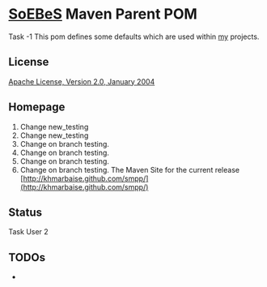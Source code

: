 [SoEBeS](http://www.soebes.de) Maven Parent POM
=======================

Task -1
This pom defines some defaults which are used within [my](http://www.soebes.com) projects.

License
-------
[Apache License, Version 2.0, January 2004](http://www.apache.org/licenses/)

Homepage
--------
1. Change new_testing
1. Change new_testing
2. Change on branch testing.
2. Change on branch testing.
2. Change on branch testing.
2. Change on branch testing.
The Maven Site for the current release [http://khmarbaise.github.com/smpp/](http://khmarbaise.github.com/smpp/)

Status
------
Task User 2

TODOs
-----
- 

